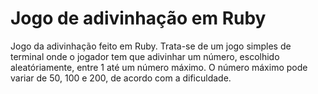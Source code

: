 # Jogo de adivinhação em Ruby
Jogo da adivinhação feito em Ruby. Trata-se de um jogo simples de terminal onde o jogador tem que adivinhar um número, escolhido aleatóriamente, entre 1 até um número máximo. O número máximo pode variar de 50, 100 e 200, de acordo com a dificuldade.